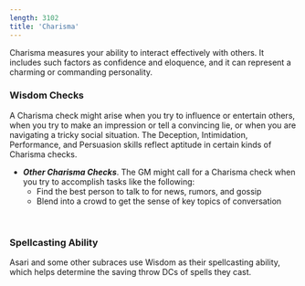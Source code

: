 ```yaml
---
length: 3102
title: 'Charisma'
---
```


Charisma measures your ability to interact effectively with others. It includes such factors as confidence and eloquence,
and it can represent a charming or commanding personality.

### Wisdom Checks

A Charisma check might arise when you try to influence or entertain others, when you try to make an impression or
tell a convincing lie, or when you are navigating a tricky social situation. The Deception, Intimidation, Performance,
and Persuasion skills reflect aptitude in certain kinds of Charisma checks.

<skill-list abilityLimit="Charisma"></skill-list>
- __*Other Charisma Checks*__. The GM might call for a Charisma check when you try to accomplish tasks like the following:
  - Find the best person to talk to for news, rumors, and gossip
  - Blend into a crowd to get the sense of key topics of conversation

&nbsp;

### Spellcasting Ability
Asari and some other subraces use Wisdom as their spellcasting ability, which helps determine the saving
throw DCs of spells they cast.

<source-reference pages="82-83"></source-reference>